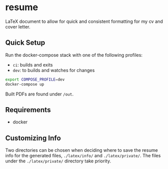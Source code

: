 # resume

LaTeX document to allow for quick and consistent formatting for my cv and cover
letter.

## Quick Setup

Run the docker-compose stack with one of the following profiles:

- `ci`: builds and exits
- `dev`: to builds and watches for changes

```sh
export COMPOSE_PROFILE=dev
docker-compose up
```

Built PDFs are found under `/out`.

## Requirements

- docker

## Customizing Info

Two directories can be chosen when deciding where to save the resume info for
the generated files, `./latex/info/` and `./latex/private/`. The files under
the `./latex/private/` directory take priority.
